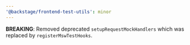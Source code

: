 ```yaml
---
'@backstage/frontend-test-utils': minor
---
```


**BREAKING**: Removed deprecated `setupRequestMockHandlers` which was replaced by `registerMswTestHooks`.
